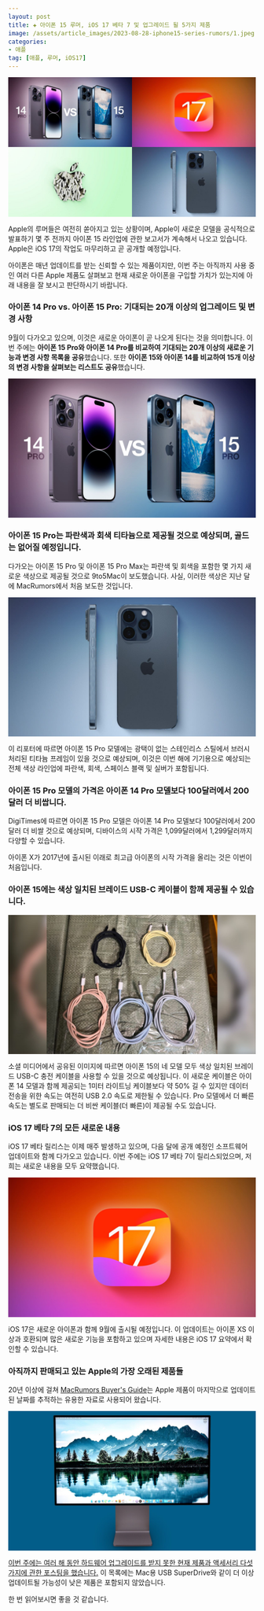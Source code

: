 ```yaml
---
layout: post  
title: ✚ 아이폰 15 루머, iOS 17 베타 7 및 업그레이드 될 5가지 제품
image: /assets/article_images/2023-08-28-iphone15-series-rumors/1.jpeg
categories:
- 애플
tag: [애플, 루머, iOS17]
---
```


<div class="markdown-image">
<img src="/assets/article_images/2023-08-28-iphone15-series-rumors/1.jpeg" alt="" align="middle"/> </div>


<p class="drop-korean">
Apple의 루머들은 여전히 쏟아지고 있는 상황이며, Apple이 새로운 모델을 공식적으로 발표하기 몇 주 전까지 아이폰 15 라인업에 관한 보고서가 계속해서 나오고 있습니다. Apple은 iOS 17의 작업도 마무리하고 곧 공개할 예정입니다.
</p>

아이폰은 매년 업데이트를 받는 신뢰할 수 있는 제품이지만, 이번 주는 아직까지 사용 중인 여러 다른 Apple 제품도 살펴보고 현재 새로운 아이폰을 구입할 가치가 있는지에 아래 내용을 잘 보시고 판단하시기 바랍니다.

### 아이폰 14 Pro vs. 아이폰 15 Pro: 기대되는 20개 이상의 업그레이드 및 변경 사항

9월이 다가오고 있으며, 이것은 새로운 아이폰이 곧 나오게 된다는 것을 의미합니다. 이번 주에는 **아이폰 15 Pro와 아이폰 14 Pro를 비교하여 기대되는 20개 이상의 새로운 기능과 변경 사항 목록을 공유**했습니다. 또한  **아이폰 15와 아이폰 14를 비교하여 15개 이상의 변경 사항을 살펴보는 리스트도 공유**했습니다.

<div class="markdown-image">
<img src="/assets/article_images/2023-08-28-iphone15-series-rumors/2.jpg" alt="" align="middle"/> </div>

### 아이폰 15 Pro는 파란색과 회색 티타늄으로 제공될 것으로 예상되며, 골드는 없어질 예정입니다.

다가오는 아이폰 15 Pro 및 아이폰 15 Pro Max는 파란색 및 회색을 포함한 몇 가지 새로운 색상으로 제공될 것으로 9to5Mac이 보도했습니다. 사실, 이러한 색상은 지난 달에 MacRumors에서 처음 보도한 것입니다.

<div class="markdown-image">
<img src="/assets/article_images/2023-08-28-iphone15-series-rumors/3.jpg" alt="" align="middle"/> </div>

이 리포터에 따르면 아이폰 15 Pro 모델에는 광택이 없는 스테인리스 스틸에서 브러시 처리된 티타늄 프레임이 있을 것으로 예상되며, 이것은 이번 해에 기기용으로 예상되는 전체 색상 라인업에 파란색, 회색, 스페이스 블랙 및 실버가 포함됩니다.

### 아이폰 15 Pro 모델의 가격은 아이폰 14 Pro 모델보다 100달러에서 200달러 더 비쌉니다.

DigiTimes에 따르면 아이폰 15 Pro 모델은 아이폰 14 Pro 모델보다 100달러에서 200달러 더 비쌀 것으로 예상되며, 디바이스의 시작 가격은 1,099달러에서 1,299달러까지 다양할 수 있습니다.

아이폰 X가 2017년에 출시된 이래로 최고급 아이폰의 시작 가격을 올리는 것은 이번이 처음입니다.

### 아이폰 15에는 색상 일치된 브레이드 USB-C 케이블이 함께 제공될 수 있습니다.

<div class="markdown-image">
<img src="/assets/article_images/2023-08-28-iphone15-series-rumors/4.jpg" alt="" align="middle"/> </div>

소셜 미디어에서 공유된 이미지에 따르면 아이폰 15의 네 모델 모두 색상 일치된 브레이드 USB-C 충전 케이블을 사용할 수 있을 것으로 예상됩니다. 이 새로운 케이블은 아이폰 14 모델과 함께 제공되는 1미터 라이트닝 케이블보다 약 50% 길 수 있지만 데이터 전송을 위한 속도는 여전히 USB 2.0 속도로 제한될 수 있습니다. Pro 모델에서 더 빠른 속도는 별도로 판매되는 더 비싼 케이블(더 빠른)이 제공될 수도 있습니다.

### iOS 17 베타 7의 모든 새로운 내용

iOS 17 베타 릴리스는 이제 매주 발생하고 있으며, 다음 달에 공개 예정인 소프트웨어 업데이트와 함께 다가오고 있습니다. 이번 주에는 iOS 17 베타 7이 릴리스되었으며, 저희는 새로운 내용을 모두 요약했습니다.

<div class="markdown-image">
<img src="/assets/article_images/2023-08-28-iphone15-series-rumors/5.jpg" alt="" align="middle"/> </div>

iOS 17은 새로운 아이폰과 함께 9월에 출시될 예정입니다. 이 업데이트는 아이폰 XS 이상과 호환되며 많은 새로운 기능을 포함하고 있으며 자세한 내용은 iOS 17 요약에서 확인할 수 있습니다.

### 아직까지 판매되고 있는 Apple의 가장 오래된 제품들

20년 이상에 걸쳐 [MacRumors Buyer's Guide](https://buyersguide.macrumors.com)는 Apple 제품이 마지막으로 업데이트된 날짜를 추적하는 유용한 자료로 사용되어 왔습니다.

<div class="markdown-image">
<img src="/assets/article_images/2023-08-28-iphone15-series-rumors/6.jpeg" alt="" align="middle"/> </div>

[이번 주에는 여러 해 동안 하드웨어 업그레이드를 받지 못한 현재 제품과 액세서리 다섯 가지에 관한 포스팅을 했습니다.](http://gisadan.github.io/애플/2023/08/27/old-products.html) 이 목록에는 Mac용 USB SuperDrive와 같이 더 이상 업데이트될 가능성이 낮은 제품은 포함되지 않았습니다.

한 번 읽어보시면 좋을 것 같습니다.

